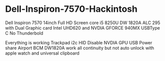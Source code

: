 # Dell-Inspiron-7570-Hackintosh
Dell Inspiron 7570 14inch Full HD Screen core i5 8250U DW 1820A ALC 295 with Dual Graphic card Intel UHD620 and NVDIA GFORCE 940MX USBType C No Thunderbold

Everything is working 
Trackpad i2c HID Disable NVDIA GPU USB Power share
Airport BCM DW1820A work all continuity but not auto unlock with apple watch and universal clipboard 
